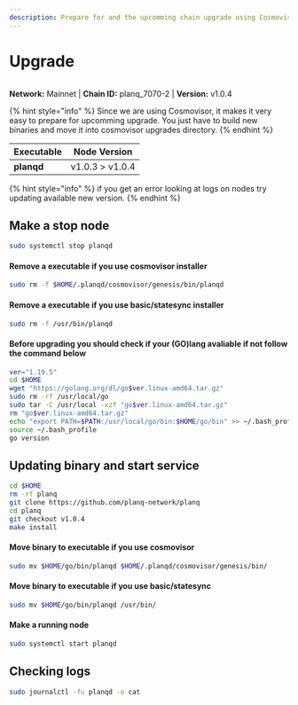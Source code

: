 ```yaml
---
description: Prepare for and the upcomming chain upgrade using Cosmovisor.
---
```


# Upgrade

<figure><img src="../../.gitbook/assets/planq.png" alt=""><figcaption></figcaption></figure>

**Network:** Mainnet | **Chain ID:** planq_7070-2 | **Version:** v1.0.4

{% hint style="info" %}
Since we are using Cosmovisor, it makes it very easy to prepare for upcomming upgrade. You just have to build new binaries and move it into cosmovisor upgrades directory.
{% endhint %}

| Executable | Node Version |
| ----| ------------ |
| **planqd**|v1.0.3 > v1.0.4|

{% hint style="info" %}
if you get an error looking at logs on nodes try updating available new version.
{% endhint %}

## Make a stop node
```bash
sudo systemctl stop planqd
```

#### Remove a executable if you use cosmovisor installer
```bash
sudo rm -f $HOME/.planqd/cosmovisor/genesis/bin/planqd
```

#### Remove a executable if you use basic/statesync installer
```bash
sudo rm -f /usr/bin/planqd
```

#### Before upgrading you should check if your (GO)lang avaliable if not follow the command below

```bash
ver="1.19.5"
cd $HOME
wget "https://golang.org/dl/go$ver.linux-amd64.tar.gz"
sudo rm -rf /usr/local/go
sudo tar -C /usr/local -xzf "go$ver.linux-amd64.tar.gz"
rm "go$ver.linux-amd64.tar.gz"
echo "export PATH=$PATH:/usr/local/go/bin:$HOME/go/bin" >> ~/.bash_profile
source ~/.bash_profile
go version
```

## Updating binary and start service

```bash
cd $HOME
rm -rf planq
git clone https://github.com/planq-network/planq
cd planq
git checkout v1.0.4
make install
```

#### Move binary to executable if you use cosmovisor

```bash
sudo mv $HOME/go/bin/planqd $HOME/.planqd/cosmovisor/genesis/bin/
```

#### Move binary to executable if you use basic/statesync

```bash
sudo mv $HOME/go/bin/planqd /usr/bin/
```

#### Make a running node

```bash
sudo systemctl start planqd
```

## Checking logs
```bash
sudo journalctl -fu planqd -o cat
```
